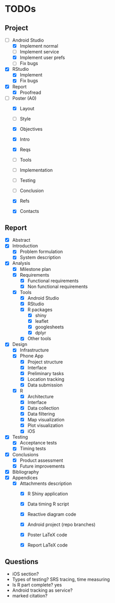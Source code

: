 # TODOs

## Project

- [ ] Android Studio
  - [x] Implement normal
  - [ ] Implement service
  - [x] Implement user prefs
  - [ ] Fix bugs
- [x] RStudio
  - [x] Implement
  - [x] Fix bugs
- [x] Report
  - [x] Proofread
- [ ] Poster (A0)
  - [x] Layout
  - [ ] Style
  - [x] Objectives
  - [x] Intro
  - [x] Reqs
  - [ ] Tools
  - [ ] Implementation
  - [ ] Testing
  - [ ] Conclusion
  - [x] Refs
  - [x] Contacts


## Report

- [x] Abstract
- [x] Introduction
  - [x] Problem formulation
  - [x] System description
- [x] Analysis
  - [x] Milestone plan
  - [x] Requirements
    - [x] Functional requirements
    - [x] Non functional requirements
  - [x] Tools
    - [x] Android Studio
    - [x] RStudio
    - [x] R packages
	  - [x] shiny
	  - [x] leaflet
	  - [x] googlesheets
	  - [x] dplyr
    - [x] Other tools
- [x] Design
  - [x] Infrastructure
  - [x] Phone App
    - [x] Project structure
    - [x] Interface
    - [x] Preliminary tasks
    - [x] Location tracking
    - [x] Data submission
  - [x] R
    - [x] Architecture
    - [x] Interface
    - [x] Data collection
    - [x] Data filtering
    - [x] Map visualization
    - [x] Plot visualization
	- [x] iOS
- [x] Testing
  - [x] Acceptance tests
  - [x] Timing tests
- [x] Conclusions
  - [x] Product assessment
  - [x] Future improvements
- [x] Bibliography
- [x] Appendices
  - [x] Attachments description
    - [x] R Shiny application
    - [x] Data timing R script
    - [x] Reactive diagram code
    - [x] Android project (repo branches)
    - [x] Poster LaTeX code
    - [x] Report LaTeX code


## Questions

- iOS section?					
- Types of testing? 			SRS tracing, time measuring
- Is R part complete?			yes
- Android tracking as service?
- marked citation?
